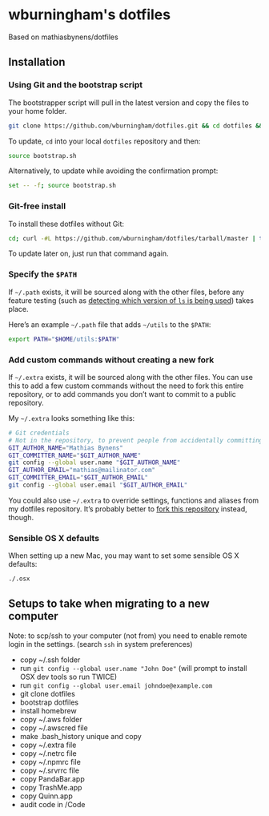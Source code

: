 # wburningham's dotfiles

Based on mathiasbynens/dotfiles

## Installation

### Using Git and the bootstrap script

The bootstrapper script will pull in the latest version and copy the files to your home folder.

```bash
git clone https://github.com/wburningham/dotfiles.git && cd dotfiles && source bootstrap.sh
```

To update, `cd` into your local `dotfiles` repository and then:

```bash
source bootstrap.sh
```

Alternatively, to update while avoiding the confirmation prompt:

```bash
set -- -f; source bootstrap.sh
```

### Git-free install

To install these dotfiles without Git:

```bash
cd; curl -#L https://github.com/wburningham/dotfiles/tarball/master | tar -xzv --strip-components 1 --exclude={README.md,bootstrap.sh,LICENSE-MIT.txt}
```

To update later on, just run that command again.

### Specify the `$PATH`

If `~/.path` exists, it will be sourced along with the other files, before any feature testing (such as [detecting which version of `ls` is being used](https://github.com/wburningham/dotfiles/blob/aff769fd75225d8f2e481185a71d5e05b76002dc/.aliases#L21-26)) takes place.

Here’s an example `~/.path` file that adds `~/utils` to the `$PATH`:

```bash
export PATH="$HOME/utils:$PATH"
```

### Add custom commands without creating a new fork

If `~/.extra` exists, it will be sourced along with the other files. You can use this to add a few custom commands without the need to fork this entire repository, or to add commands you don’t want to commit to a public repository.

My `~/.extra` looks something like this:

```bash
# Git credentials
# Not in the repository, to prevent people from accidentally committing under my name
GIT_AUTHOR_NAME="Mathias Bynens"
GIT_COMMITTER_NAME="$GIT_AUTHOR_NAME"
git config --global user.name "$GIT_AUTHOR_NAME"
GIT_AUTHOR_EMAIL="mathias@mailinator.com"
GIT_COMMITTER_EMAIL="$GIT_AUTHOR_EMAIL"
git config --global user.email "$GIT_AUTHOR_EMAIL"
```

You could also use `~/.extra` to override settings, functions and aliases from my dotfiles repository. It’s probably better to [fork this repository](https://github.com/wburningham/dotfiles/fork) instead, though.

### Sensible OS X defaults

When setting up a new Mac, you may want to set some sensible OS X defaults:

```bash
./.osx
```


## Setups to take when migrating to a new computer

Note: to scp/ssh to your computer (not from) you need to enable remote login in the settings. (search `ssh` in system preferences)

- copy ~/.ssh folder
- run `git config --global user.name "John Doe"` (will prompt to install OSX dev tools so run TWICE)
- run `git config --global user.email johndoe@example.com`
- git clone dotfiles
- bootstrap dotfiles
- install homebrew
- copy ~/.aws folder
- copy ~/.awscred file
- make .bash_history unique and copy
- copy ~/.extra file
- copy ~/.netrc file
- copy ~/.npmrc file
- copy ~/.srvrrc file
- copy PandaBar.app
- copy TrashMe.app
- copy Quinn.app
- audit code in /Code
